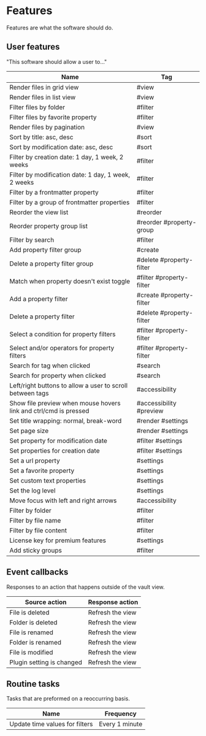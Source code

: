 # Features

Features are what the software should do.

## User features

"This software should allow a user to..."

| Name                                                             | Tag                      |
| ---------------------------------------------------------------- | ------------------------ |
| Render files in grid view                                        | #view                    |
| Render files in list view                                        | #view                    |
| Filter files by folder                                           | #filter                  |
| Filter files by favorite property                                | #filter                  |
| Render files by pagination                                       | #view                    |
| Sort by title: asc, desc                                         | #sort                    |
| Sort by modification date: asc, desc                             | #sort                    |
| Filter by creation date: 1 day, 1 week, 2 weeks                  | #filter                  |
| Filter by modification date: 1 day, 1 week, 2 weeks              | #filter                  |
| Filter by a frontmatter property                                 | #filter                  |
| Filter by a group of frontmatter properties                      | #filter                  |
| Reorder the view list                                            | #reorder                 |
| Reorder property group list                                      | #reorder #property-group |
| Filter by search                                                 | #filter                  |
| Add property filter group                                        | #create                  |
| Delete a property filter group                                   | #delete #property-filter |
| Match when property doesn't exist toggle                         | #filter #property-filter |
| Add a property filter                                            | #create #property-filter |
| Delete a property filter                                         | #delete #property-filter |
| Select a condition for property filters                          | #filter #property-filter |
| Select and/or operators for property filters                     | #filter #property-filter |
| Search for tag when clicked                                      | #search                  |
| Search for property when clicked                                 | #search                  |
| Left/right buttons to allow a user to scroll between tags        | #accessibility           |
| Show file preview when mouse hovers link and ctrl/cmd is pressed | #accessibility #preview  |
| Set title wrapping: normal, break-word                           | #render #settings        |
| Set page size                                                    | #render #settings        |
| Set property for modification date                               | #filter #settings        |
| Set properties for creation date                                 | #filter #settings        |
| Set a url property                                               | #settings                |
| Set a favorite property                                          | #settings                |
| Set custom text properties                                       | #settings                |
| Set the log level                                                | #settings                |
| Move focus with left and right arrows                            | #accessibility           |
| Filter by folder                                                 | #filter                  |
| Filter by file name                                              | #filter                  |
| Filter by file content                                           | #filter                  |
| License key for premium features                                 | #settings                |
| Add sticky groups                                                | #filter                  |

## Event callbacks

Responses to an action that happens outside of the vault view.

| Source action             | Response action  |
| ------------------------- | ---------------- |
| File is deleted           | Refresh the view |
| Folder is deleted         | Refresh the view |
| File is renamed           | Refresh the view |
| Folder is renamed         | Refresh the view |
| File is modified          | Refresh the view |
| Plugin setting is changed | Refresh the view |

## Routine tasks

Tasks that are preformed on a reoccurring basis.

| Name                           | Frequency      |
| ------------------------------ | -------------- |
| Update time values for filters | Every 1 minute |
